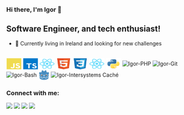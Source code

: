### Hi there, I'm Igor 👋


## Software Engineer, and tech enthusiast!
- 🔭 Currently living in Ireland and looking for new challenges

  
 <div style="display: inline_block"><br>
  <img align="center" alt="Igor-Js" height="30" width="40" src="https://raw.githubusercontent.com/devicons/devicon/master/icons/javascript/javascript-plain.svg">
  <img align="center" alt="Igor-Ts" height="30" width="40" src="https://raw.githubusercontent.com/devicons/devicon/master/icons/typescript/typescript-plain.svg">
  <img align="center" alt="Igor-React" height="30" width="40" src="https://raw.githubusercontent.com/devicons/devicon/master/icons/react/react-original.svg">
  <img align="center" alt="Igor-HTML" height="30" width="40" src="https://raw.githubusercontent.com/devicons/devicon/master/icons/html5/html5-original.svg">
  <img align="center" alt="Igor-CSS" height="30" width="40" src="https://raw.githubusercontent.com/devicons/devicon/master/icons/css3/css3-original.svg">
  <img align="center" alt="Igor-React-Native" height="30" width="40" src="https://raw.githubusercontent.com/devicons/devicon/master/icons/react/react-original.svg">
  <img align="center" alt="Igor-Python" height="30" width="40" src="https://raw.githubusercontent.com/devicons/devicon/master/icons/python/python-original.svg">
  <img align="center" alt="Igor-PHP" height="30" width="40" src="https://raw.githubusercontent.com/jmnote/z-icons/master/svg/php.svg">
  <img align="center" alt="Igor-Git" height="30" width="40" src="https://raw.githubusercontent.com/jmnote/z-icons/master/svg/git.svg">
  <img align="center" alt="Igor-Bash" height="30" width="40" src="https://raw.githubusercontent.com/jmnote/z-icons/master/svg/bash.svg">
  <img align="center" alt="Igor-Godot" height="30" width="30" src="https://raw.githubusercontent.com/godotengine/godot/3a48474c49faff6fd12f7875a841fa7872d56f9e/icon.svg">
  <img align="center" alt="Igor-Intersystems Caché" height="30" width="120" src="https://pt.community.intersystems.com/sites/default/files/inline/images/cache_logo.png">
   	
</div>
  

### Connect with me:
 <div> 
  <a href="https://www.youtube.com/channel/UC9MalIBzNg6C7Dy1VeT8ksQ?view_as=subscriber" target="_blank"><img src="https://img.shields.io/badge/YouTube-FF0000?style=for-the-badge&logo=youtube&logoColor=white" target="_blank"></a>
  <a href="https://instagram.com/igorbayerl" target="_blank"><img src="https://img.shields.io/badge/-Instagram-%23E4405F?style=for-the-badge&logo=instagram&logoColor=white" target="_blank"></a>
  <a href = "mailto:dev.igorbayerl@gmail.com"><img src="https://img.shields.io/badge/-Gmail-%23333?style=for-the-badge&logo=gmail&logoColor=white" target="_blank"></a>
  <a href="https://www.linkedin.com/in/igorbayerl/" target="_blank"><img src="https://img.shields.io/badge/-LinkedIn-%230077B5?style=for-the-badge&logo=linkedin&logoColor=white" target="_blank"></a> 
 
 
</div>

